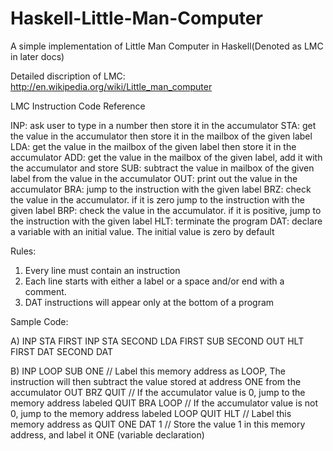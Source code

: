 # Haskell-Little-Man-Computer
A simple implementation of Little Man Computer in Haskell(Denoted as LMC in later docs)

Detailed discription of LMC: http://en.wikipedia.org/wiki/Little_man_computer


LMC Instruction Code Reference 

INP: ask user to type in a number then store it in the accumulator 
STA: get the value in the accumulator then store it in the mailbox of the given label 
LDA: get the value in the mailbox of the given label then store it in the accumulator 
ADD: get the value in the mailbox of the given label, add it with the accumulator and store 
SUB: subtract the value in mailbox of the given label from the value in the accumulator 
OUT: print out the value in the accumulator 
BRA: jump to the instruction with the given label 
BRZ: check the value in the accumulator. if it is zero jump to the instruction with the given label 
BRP: check the value in the accumulator. if it is positive, jump to the instruction with the given label 
HLT: terminate the program 
DAT: declare a variable with an initial value. The initial value is zero by default


Rules:

1) Every line must contain an instruction 
2) Each line starts with either a label or a space and/or end with a comment.
3) DAT instructions will appear only at the bottom of a program


Sample Code:

A)
  INP
  STA FIRST
  INP
  STA SECOND
  LDA FIRST
  SUB SECOND
  OUT
  HLT
  FIRST DAT
  SECOND DAT

B)
     INP
LOOP SUB ONE  // Label this memory address as LOOP, The instruction will then subtract the value stored at address ONE from the accumulator
     OUT
     BRZ QUIT // If the accumulator value is 0, jump to the memory address labeled QUIT
     BRA LOOP // If the accumulator value is not 0, jump to the memory address labeled LOOP
QUIT HLT      // Label this memory address as QUIT
ONE  DAT 1    // Store the value 1 in this memory address, and label it ONE (variable declaration)
